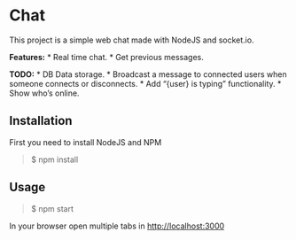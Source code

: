 # Chat

This project is a simple web chat made with NodeJS and socket.io.

**Features:**
    * Real time chat.
    * Get previous messages.

**TODO:**
    * DB Data storage.
    * Broadcast a message to connected users when someone connects or disconnects.
    * Add “{user} is typing” functionality.
    * Show who’s online.

## Installation

First you need to install NodeJS and NPM

> $ npm install

## Usage

> $ npm start

In your browser open multiple tabs in [http://localhost:3000](http://localhost:3000)
